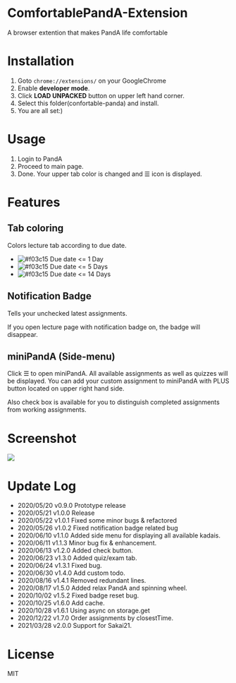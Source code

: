 # ComfortablePandA-Extension
A browser extention that makes PandA life comfortable

# Installation
1. Goto `chrome://extensions/` on your GoogleChrome
1. Enable **developer mode**.
1. Click **LOAD UNPACKED** button on upper left hand corner.
1. Select this folder(confortable-panda) and install.
1. You are all set:)

# Usage
1. Login to PandA
1. Proceed to main page.
1. Done. Your upper tab color is changed and ☰ icon is displayed.

# Features
## Tab coloring
Colors lecture tab according to due date.
- ![#f03c15](https://via.placeholder.com/15/e85555/000000?text=+) 
Due date <= 1 Day
- ![#f03c15](https://via.placeholder.com/15/d7aa57/000000?text=+) 
Due date <= 5 Days
- ![#f03c15](https://via.placeholder.com/15/62b665/000000?text=+) 
Due date <= 14 Days

## Notification Badge
Tells your unchecked latest assignments.

If you open lecture page with notification badge on, the badge will disappear.

## miniPandA (Side-menu)
Click ☰ to open miniPandA.
All available assignments as well as quizzes will be displayed.
You can add your custom assignment to miniPandA with PLUS button located on upper right hand side.

Also check box is available for you to distinguish completed assignments from working assignments.

# Screenshot
![](https://user-images.githubusercontent.com/41512077/90533356-5504e080-e1b3-11ea-8065-bc10ec624ddf.png) 

# Update Log
- 2020/05/20 v0.9.0 Prototype release
- 2020/05/21 v1.0.0 Release
- 2020/05/22 v1.0.1 Fixed some minor bugs & refactored
- 2020/05/26 v1.0.2 Fixed notification badge related bug
- 2020/06/10 v1.1.0 Added side menu for displaying all available kadais.
- 2020/06/11 v1.1.3 Minor bug fix & enhancement.
- 2020/06/13 v1.2.0 Added check button.
- 2020/06/23 v1.3.0 Added quiz/exam tab.
- 2020/06/24 v1.3.1 Fixed bug.
- 2020/06/30 v1.4.0 Add custom todo.
- 2020/08/16 v1.4.1 Removed redundant lines.
- 2020/08/17 v1.5.0 Added relax PandA and spinning wheel.
- 2020/10/02 v1.5.2 Fixed badge reset bug.
- 2020/10/25 v1.6.0 Add cache.
- 2020/10/28 v1.6.1 Using async on storage.get
- 2020/12/22 v1.7.0 Order assignments by closestTime.
- 2021/03/28 v2.0.0 Support for Sakai21.

# License
MIT
